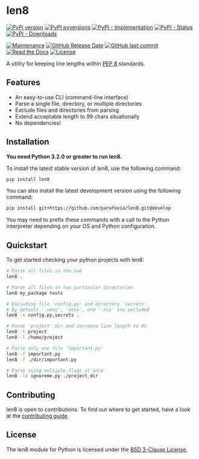 # len8

[![PyPi version](https://img.shields.io/pypi/v/len8.svg)](https://pypi.python.org/pypi/len8/)
[![PyPI pyversions](https://img.shields.io/pypi/pyversions/len8.svg)](https://pypi.python.org/pypi/len8/)
[![PyPI - Implementation](https://img.shields.io/pypi/implementation/len8)](https://pypi.python.org/pypi/len8/)
[![PyPI - Status](https://img.shields.io/pypi/status/len8)](https://pypi.python.org/pypi/len8/)
[![PyPI - Downloads](https://img.shields.io/pypi/dm/len8)](https://pypistats.org/packages/len8)

[![Maintenance](https://img.shields.io/maintenance/yes/2021)](https://github.com/parafoxia/len8)
[![GitHub Release Date](https://img.shields.io/github/release-date/parafoxia/len8)](https://github.com/parafoxia/len8)
[![GitHub last commit](https://img.shields.io/github/last-commit/parafoxia/len8)](https://github.com/parafoxia/len8)
[![Read the Docs](https://img.shields.io/readthedocs/len8)](https://len8.readthedocs.io/en/latest/index.html)
[![License](https://img.shields.io/github/license/parafoxia/len8.svg)](https://github.com/parafoxia/len8/blob/main/LICENSE)

A utility for keeping line lengths within [PEP 8](https://www.python.org/dev/peps/pep-0008/#maximum-line-length) standards.

## Features

- An easy-to-use CLI (command-line interface)
- Parse a single file, directory, or multiple directories
- Exclude files and directories from parsing
- Extend acceptable length to 99 chars situationally
- No dependencies!

## Installation

**You need Python 3.2.0 or greater to run len8.**

To install the latest stable version of len8, use the following command:
```sh
pip install len8
```

You can also install the latest development version using the following command:
```sh
pip install git+https://github.com/parafoxia/len8.git@develop
```

You may need to prefix these commands with a call to the Python interpreter depending on your OS and Python configuration.

## Quickstart

To get started checking your python projects with len8:

```sh
# Parse all files in the cwd
len8 .

# Parse all files in two particular directories
len8 my_package tests

# Excluding file 'config.py' and directory 'secrets'
# By default '.venv', 'venv', and '.nox' are excluded
len8 -x config.py,secrets .

# Parse 'project' dir and increase line length to 99
len8 -l project
len8 -l /home/project

# Parse only one file 'important.py'
len8 -f important.py
len8 -f ./dir/important.py

# Parse using multiple flags at once
len8 -lx ignoreme.py ./project_dir
```

## Contributing

len8 is open to contributions. To find out where to get started, have a look at the [contributing guide](https://github.com/parafoxia/len8/blob/main/CONTRIBUTING.md).

## License

The len8 module for Python is licensed under the [BSD 3-Clause License](https://github.com/parafoxia/len8/blob/main/LICENSE).
